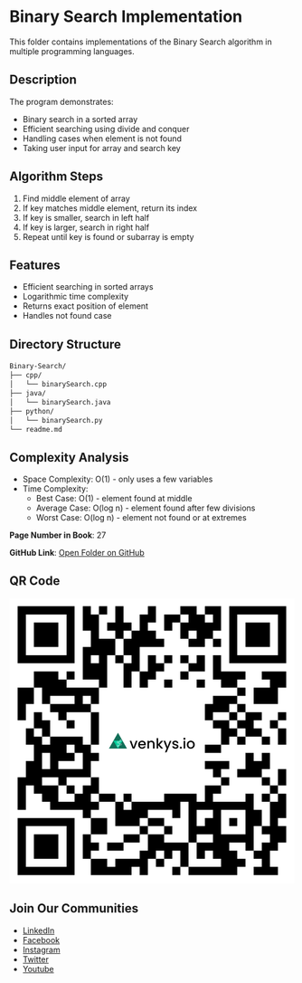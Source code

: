 # Binary Search Implementation

This folder contains implementations of the Binary Search algorithm in multiple programming languages.

## Description
The program demonstrates:
- Binary search in a sorted array
- Efficient searching using divide and conquer
- Handling cases when element is not found
- Taking user input for array and search key

## Algorithm Steps
1. Find middle element of array
2. If key matches middle element, return its index
3. If key is smaller, search in left half
4. If key is larger, search in right half
5. Repeat until key is found or subarray is empty

## Features
- Efficient searching in sorted arrays
- Logarithmic time complexity
- Returns exact position of element
- Handles not found case

## Directory Structure
```
Binary-Search/
├── cpp/
│   └── binarySearch.cpp
├── java/
│   └── binarySearch.java
├── python/
│   └── binarySearch.py
└── readme.md
```

## Complexity Analysis
- Space Complexity: O(1) - only uses a few variables
- Time Complexity:
  - Best Case: O(1) - element found at middle
  - Average Case: O(log n) - element found after few divisions
  - Worst Case: O(log n) - element not found or at extremes

**Page Number in Book**: 27

**GitHub Link**: [Open Folder on GitHub](https://github.com/venkys-media/Venky_on_Datastructures/tree/main/Binary-Search)

## QR Code
![QR Code](./URL%20QR%20Code%20(2).png)

## Join Our Communities
- [LinkedIn](https://www.linkedin.com/company/venkysio)
- [Facebook](https://www.facebook.com/venkysio)
- [Instagram](https://www.instagram.com/venkys.io)
- [Twitter](https://twitter.com/iovenkys)
- [Youtube](https://www.youtube.com/@CoreCodersNetwork)